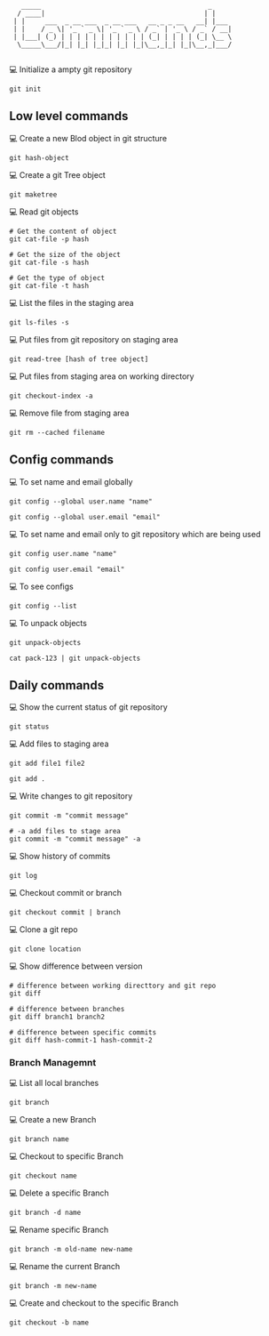 ```
   _____                                          _     
  / ____|                                        | |    
 | |     ___  _ __ ___  _ __ ___   __ _ _ __   __| |___ 
 | |    / _ \| '_ ` _ \| '_ ` _ \ / _` | '_ \ / _` / __|
 | |___| (_) | | | | | | | | | | | (_| | | | | (_| \__ \
  \_____\___/|_| |_| |_|_| |_| |_|\__,_|_| |_|\__,_|___/
   
```

💻 Initialize a ampty git repository

```
git init
```

## Low level commands

💻 Create a new Blod object in git structure

```
git hash-object
```

💻 Create a git Tree object

```
git maketree
```

💻 Read git objects

```
# Get the content of object
git cat-file -p hash 

# Get the size of the object
git cat-file -s hash 

# Get the type of object
git cat-file -t hash 
```

💻 List the files in the staging area

```
git ls-files -s
```

💻 Put files from git repository on staging area

```
git read-tree [hash of tree object]
```

💻 Put files from staging area on working directory

```
git checkout-index -a
```

💻 Remove file from staging area

```
git rm --cached filename
```

## Config commands

💻 To set name and email globally

```
git config --global user.name "name"

git config --global user.email "email"
```

💻 To set name and email only to git repository which are being used

```
git config user.name "name"

git config user.email "email"
```

💻 To see configs

```
git config --list
```

💻 To unpack objects

```
git unpack-objects

cat pack-123 | git unpack-objects
```

## Daily commands

💻 Show the current status of git repository

```
git status
```

💻 Add files to staging area

```
git add file1 file2

git add .
```

💻 Write changes to git repository

```
git commit -m "commit message"

# -a add files to stage area
git commit -m "commit message" -a
```

💻 Show history of commits

```
git log
```

💻 Checkout commit or branch

```
git checkout commit | branch
```

💻 Clone a git repo

```
git clone location
```

💻 Show difference between version

```
# difference between working directtory and git repo
git diff

# difference between branches
git diff branch1 branch2

# difference between specific commits
git diff hash-commit-1 hash-commit-2
```

### Branch Managemnt

💻 List all local branches

```
git branch
```

💻 Create a new Branch

```
git branch name
```

💻 Checkout to specific Branch

```
git checkout name
```

💻 Delete a specific Branch

```
git branch -d name
```

💻 Rename specific Branch

```
git branch -m old-name new-name
```

💻 Rename the current Branch

```
git branch -m new-name
```

💻 Create and checkout to the specific Branch

```
git checkout -b name
```